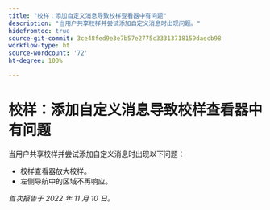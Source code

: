 ```yaml
---
title: "校样：添加自定义消息导致校样查看器中有问题"
description: "当用户共享校样并尝试添加自定义消息时出现问题。"
hidefromtoc: true
source-git-commit: 3ce48fed9e3e7b57e2775c33313718159daecb98
workflow-type: ht
source-wordcount: '72'
ht-degree: 100%

---
```



# 校样：添加自定义消息导致校样查看器中有问题

<!--This is on both the WF and WFP TOCs-->

当用户共享校样并尝试添加自定义消息时出现以下问题：

* 校样查看器放大校样。
* 左侧导航中的区域不再响应。

_首次报告于 2022 年 11 月 10 日。_

